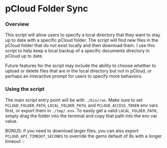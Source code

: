 # pCloud Folder Sync

### Overview
This script will allow users to specify a local directory that they want to stay up to date with a specific pCloud folder. The script will find new files in the pCloud folder that do not exist locally and then download them. I use this script to help keep a local backup of a specific documents directory in pCloud up to date.

Future features for the script may include the ability to choose whether to upload or delete files that are in the local directory but not in pCloud, or perhaps an interactive prompt for users to specify more behaviors.

### Using the script
The main script entry point will be with `./bin/run`. Make sure to set `PCLOUD_FOLDER_PATH`, `LOCAL_FOLDER_PATH`, and `PCLOUD_ACCESS_TOKEN` env vars first, or export them in `./tmp/.env`. To easily get a valid `LOCAL_FOLDER_PATH`, simply drag the folder into the terminal and copy that path into the env var value.

BONUS: if you need to download larger files, you can also export `PCLOUD_API_TIMEOUT_SECONDS` to override the gems default of 8s with a longer timeout 💡

